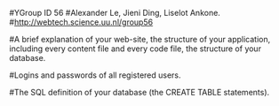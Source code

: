 #YGroup ID 56
#Alexander Le, Jieni Ding, Liselot Ankone.
#http://webtech.science.uu.nl/group56


#A brief explanation of your web-site, the structure of your application, including every content file and every code file, the structure of your database.

#Logins and passwords of all registered users.

#The SQL definition of your database (the CREATE TABLE statements).

